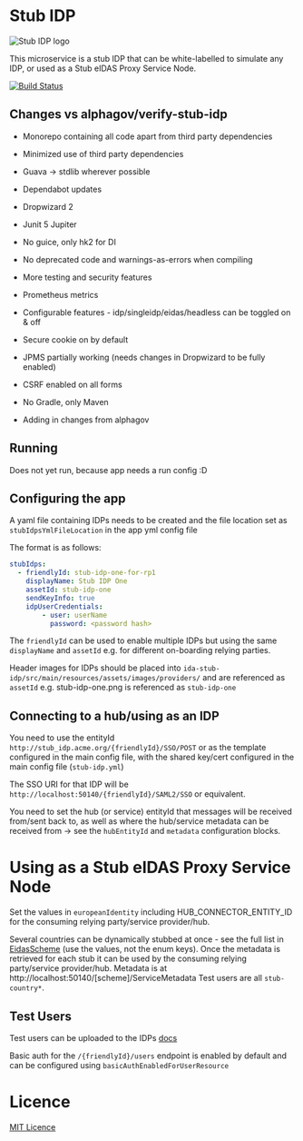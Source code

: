 # Stub IDP
![Stub IDP logo](././stub-idp/src/main/resources/assets/images/providers/stub-idp-demo-one.png)

This microservice is a stub IDP that can be white-labelled to simulate any IDP, or used as a Stub eIDAS Proxy Service Node.

[![Build Status](https://travis-ci.org/stub-idp/stub-idp.svg?branch=monorepo)](https://travis-ci.org/stub-idp/stub-idp)

## Changes vs alphagov/verify-stub-idp

* Monorepo containing all code apart from third party dependencies
* Minimized use of third party dependencies
* Guava -> stdlib wherever possible
* Dependabot updates
* Dropwizard 2
* Junit 5 Jupiter
* No guice, only hk2 for DI
* No deprecated code and warnings-as-errors when compiling

* More testing and security features
* Prometheus metrics
* Configurable features - idp/singleidp/eidas/headless can be toggled on & off
* Secure cookie on by default
* JPMS partially working (needs changes in Dropwizard to be fully enabled)
* CSRF enabled on all forms
* No Gradle, only Maven
* Adding in changes from alphagov

## Running

Does not yet run, because app needs a run config :D

## Configuring the app

A yaml file containing IDPs needs to be created and the file location set as  `stubIdpsYmlFileLocation` in the app yml config file

The format is as follows:

```yaml
stubIdps:
  - friendlyId: stub-idp-one-for-rp1
    displayName: Stub IDP One
    assetId: stub-idp-one
    sendKeyInfo: true
    idpUserCredentials:
        - user: userName
          password: <password hash>
```

The `friendlyId` can be used to enable multiple IDPs but using the same `displayName` and `assetId` e.g. for different on-boarding relying parties.

Header images for IDPs should be placed into `ida-stub-idp/src/main/resources/assets/images/providers/` and are referenced as `assetId` e.g. stub-idp-one.png is referenced as `stub-idp-one`

## Connecting to a hub/using as an IDP

You need to use the entityId `http://stub_idp.acme.org/{friendlyId}/SSO/POST` or as the template configured in the main config file, with the shared key/cert configured in the main config file (`stub-idp.yml`)

The SSO URI for that IDP will be `http://localhost:50140/{friendlyId}/SAML2/SSO` or equivalent.

You need to set the hub (or service) entityId that messages will be received from/sent back to, as well as where the hub/service metadata can be received from -> see the `hubEntityId` and `metadata` configuration blocks.

# Using as a Stub eIDAS Proxy Service Node

Set the values in `europeanIdentity` including HUB_CONNECTOR_ENTITY_ID for the consuming relying party/service provider/hub.

Several countries can be dynamically stubbed at once - see the full list in [EidasScheme](src/main/java/uk/gov/ida/stub/idp/domain/EidasScheme.java) (use the values, not the enum keys).  Once the metadata is retrieved for each stub it can be used by the consuming relying party/service provider/hub.  Metadata is at http://localhost:50140/[scheme]/ServiceMetadata  Test users are all `stub-country*`.

## Test Users

Test users can be uploaded to the IDPs [docs](https://alphagov.github.io/rp-onboarding-tech-docs/pages/env/envEndToEndTests.html#createtestusers)

Basic auth for the `/{friendlyId}/users` endpoint is enabled by default and can be configured using `basicAuthEnabledForUserResource`

# Licence

[MIT Licence](LICENCE)

